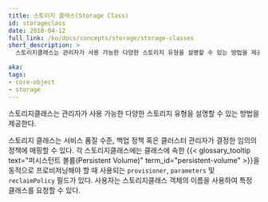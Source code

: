 ```yaml
---
title: 스토리지 클래스(Storage Class)
id: storageclass
date: 2018-04-12
full_link: /ko/docs/concepts/storage/storage-classes
short_description: >
  스토리지클래스는 관리자가 사용 가능한 다양한 스토리지 유형을 설명할 수 있는 방법을 제공한다.

aka: 
tags:
- core-object
- storage
---
```

 스토리지클래스는 관리자가 사용 가능한 다양한 스토리지 유형을 설명할 수 있는 방법을 제공한다.

<!--more--> 

스토리지 클래스는 서비스 품질 수준, 백업 정책 혹은 클러스터 관리자가 결정한 임의의 정책에 매핑할 수 있다. 각 스토리지클래스에는 클래스에 속한 {{< glossary_tooltip text="퍼시스턴트 볼륨(Persistent Volume)" term_id="persistent-volume" >}}을 동적으로 프로비저닝해야 할 때 사용되는 `provisioner`, `parameters` 및 `reclaimPolicy` 필드가 있다. 사용자는 스토리지클래스 객체의 이름을 사용하여 특정 클래스를 요청할 수 있다. 


